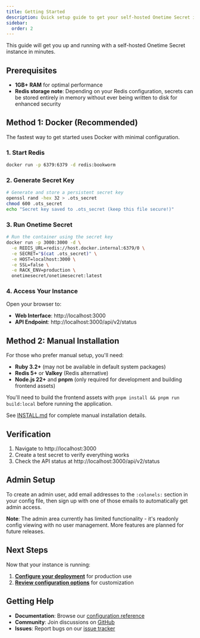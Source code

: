 ```yaml
---
title: Getting Started
description: Quick setup guide to get your self-hosted Onetime Secret instance running
sidebar:
  order: 2
---
```


This guide will get you up and running with a self-hosted Onetime Secret instance in minutes.

## Prerequisites

- **1GB+ RAM** for optimal performance
- **Redis storage note**: Depending on your Redis configuration, secrets can be stored entirely in memory without ever being written to disk for enhanced security

## Method 1: Docker (Recommended)

The fastest way to get started uses Docker with minimal configuration.

### 1. Start Redis

```bash
docker run -p 6379:6379 -d redis:bookworm
```

### 2. Generate Secret Key

```bash
# Generate and store a persistent secret key
openssl rand -hex 32 > .ots_secret
chmod 600 .ots_secret
echo "Secret key saved to .ots_secret (keep this file secure!)"
```

### 3. Run Onetime Secret

```bash
# Run the container using the secret key
docker run -p 3000:3000 -d \
  -e REDIS_URL=redis://host.docker.internal:6379/0 \
  -e SECRET="$(cat .ots_secret)" \
  -e HOST=localhost:3000 \
  -e SSL=false \
  -e RACK_ENV=production \
  onetimesecret/onetimesecret:latest
```

### 4. Access Your Instance

Open your browser to:
- **Web Interface**: http://localhost:3000
- **API Endpoint**: http://localhost:3000/api/v2/status

## Method 2: Manual Installation

For those who prefer manual setup, you'll need:

- **Ruby 3.2+** (may not be available in default system packages)
- **Redis 5+** or **Valkey** (Redis alternative)
- **Node.js 22+** and **pnpm** (only required for development and building frontend assets)

You'll need to build the frontend assets with `pnpm install && pnpm run build:local` before running the application.

See [INSTALL.md](https://github.com/onetimesecret/onetimesecret/blob/main/INSTALL.md) for complete manual installation details.

## Verification

1. Navigate to http://localhost:3000
2. Create a test secret to verify everything works
3. Check the API status at http://localhost:3000/api/v2/status

## Admin Setup

To create an admin user, add email addresses to the `:colonels:` section in your config file, then sign up with one of those emails to automatically get admin access.

**Note**: The admin area currently has limited functionality - it's readonly config viewing with no user management. More features are planned for future releases.

## Next Steps

Now that your instance is running:

1. **[Configure your deployment](./installation)** for production use
2. **[Review configuration options](./configuration)** for customization

## Getting Help

- **Documentation**: Browse our [configuration reference](./configuration)
- **Community**: Join discussions on [GitHub](https://github.com/onetimesecret/onetimesecret/discussions)
- **Issues**: Report bugs on our [issue tracker](https://github.com/onetimesecret/onetimesecret/issues)
